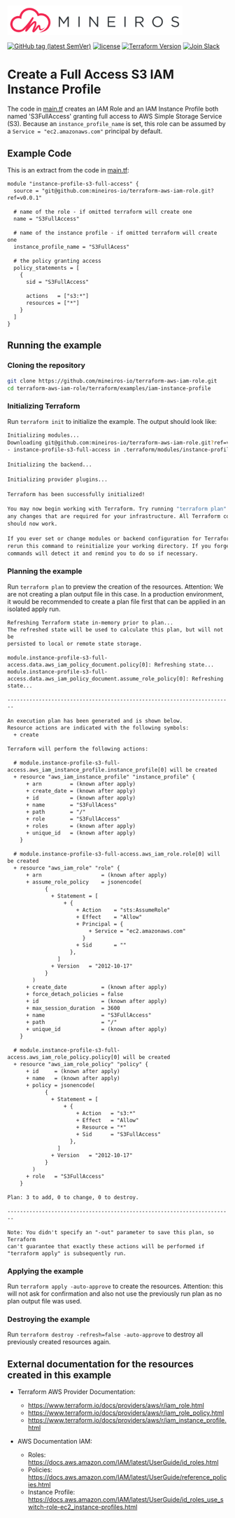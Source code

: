 [<img src="https://raw.githubusercontent.com/mineiros-io/brand/3bffd30e8bdbbde32c143e2650b2faa55f1df3ea/mineiros-primary-logo.svg" width="400"/>][homepage]

[![GitHub tag (latest SemVer)][badge-semver]][releases-github]
[![license][badge-license]][apache20]
[![Terraform Version][badge-terraform]][releases-terraform]
[![Join Slack][badge-slack]][slack]

# Create a Full Access S3 IAM Instance Profile

The code in [main.tf]
creates an IAM Role and an IAM Instance Profile both named 'S3FullAccess' granting
full access to AWS Simple Storage Service (S3).
Because an `instance_profile_name` is set, this role can be assumed
by a `Service = "ec2.amazonaws.com"` principal by default.

## Example Code

This is an extract from the code in
[main.tf]:

```hcl
module "instance-profile-s3-full-access" {
  source = "git@github.com:mineiros-io/terraform-aws-iam-role.git?ref=v0.0.1"

  # name of the role - if omitted terraform will create one
  name = "S3FullAccess"

  # name of the instance profile - if omitted terraform will create one
  instance_profile_name = "S3FullAcess"

  # the policy granting access
  policy_statements = [
    {
      sid = "S3FullAccess"

      actions   = ["s3:*"]
      resources = ["*"]
    }
  ]
}
```

## Running the example

### Cloning the repository

```bash
git clone https://github.com/mineiros-io/terraform-aws-iam-role.git
cd terraform-aws-iam-role/terraform/examples/iam-instance-profile
```

### Initializing Terraform

Run `terraform init` to initialize the example. The output should look like:

```bash
Initializing modules...
Downloading git@github.com:mineiros-io/terraform-aws-iam-role.git?ref=v0.0.1 for instance-profile-s3-full-access...
- instance-profile-s3-full-access in .terraform/modules/instance-profile-s3-full-access

Initializing the backend...

Initializing provider plugins...

Terraform has been successfully initialized!

You may now begin working with Terraform. Try running "terraform plan" to see
any changes that are required for your infrastructure. All Terraform commands
should now work.

If you ever set or change modules or backend configuration for Terraform,
rerun this command to reinitialize your working directory. If you forget, other
commands will detect it and remind you to do so if necessary.
```

### Planning the example

Run `terraform plan` to preview the creation of the resources.
Attention: We are not creating a plan output file in this case. In a production
environment, it would be recommended to create a plan file first that can be
applied in an isolated apply run.

```hcl
Refreshing Terraform state in-memory prior to plan...
The refreshed state will be used to calculate this plan, but will not be
persisted to local or remote state storage.

module.instance-profile-s3-full-access.data.aws_iam_policy_document.policy[0]: Refreshing state...
module.instance-profile-s3-full-access.data.aws_iam_policy_document.assume_role_policy[0]: Refreshing state...

------------------------------------------------------------------------

An execution plan has been generated and is shown below.
Resource actions are indicated with the following symbols:
  + create

Terraform will perform the following actions:

  # module.instance-profile-s3-full-access.aws_iam_instance_profile.instance_profile[0] will be created
  + resource "aws_iam_instance_profile" "instance_profile" {
      + arn         = (known after apply)
      + create_date = (known after apply)
      + id          = (known after apply)
      + name        = "S3FullAcess"
      + path        = "/"
      + role        = "S3FullAccess"
      + roles       = (known after apply)
      + unique_id   = (known after apply)
    }

  # module.instance-profile-s3-full-access.aws_iam_role.role[0] will be created
  + resource "aws_iam_role" "role" {
      + arn                   = (known after apply)
      + assume_role_policy    = jsonencode(
            {
              + Statement = [
                  + {
                      + Action    = "sts:AssumeRole"
                      + Effect    = "Allow"
                      + Principal = {
                          + Service = "ec2.amazonaws.com"
                        }
                      + Sid       = ""
                    },
                ]
              + Version   = "2012-10-17"
            }
        )
      + create_date           = (known after apply)
      + force_detach_policies = false
      + id                    = (known after apply)
      + max_session_duration  = 3600
      + name                  = "S3FullAccess"
      + path                  = "/"
      + unique_id             = (known after apply)
    }

  # module.instance-profile-s3-full-access.aws_iam_role_policy.policy[0] will be created
  + resource "aws_iam_role_policy" "policy" {
      + id     = (known after apply)
      + name   = (known after apply)
      + policy = jsonencode(
            {
              + Statement = [
                  + {
                      + Action   = "s3:*"
                      + Effect   = "Allow"
                      + Resource = "*"
                      + Sid      = "S3FullAccess"
                    },
                ]
              + Version   = "2012-10-17"
            }
        )
      + role   = "S3FullAccess"
    }

Plan: 3 to add, 0 to change, 0 to destroy.

------------------------------------------------------------------------

Note: You didn't specify an "-out" parameter to save this plan, so Terraform
can't guarantee that exactly these actions will be performed if
"terraform apply" is subsequently run.
```

### Applying the example

Run `terraform apply -auto-approve` to create the resources.
Attention: this will not ask for confirmation and also not use the previously
run plan as no plan output file was used.

### Destroying the example

Run `terraform destroy -refresh=false -auto-approve` to destroy all
previously created resources again.

## External documentation for the resources created in this example

- Terraform AWS Provider Documentation:
  - https://www.terraform.io/docs/providers/aws/r/iam_role.html
  - https://www.terraform.io/docs/providers/aws/r/iam_role_policy.html
  - https://www.terraform.io/docs/providers/aws/r/iam_instance_profile.html

- AWS Documentation IAM:
  - Roles: https://docs.aws.amazon.com/IAM/latest/UserGuide/id_roles.html
  - Policies: https://docs.aws.amazon.com/IAM/latest/UserGuide/reference_policies.html
  - Instance Profile: https://docs.aws.amazon.com/IAM/latest/UserGuide/id_roles_use_switch-role-ec2_instance-profiles.html

<!-- References -->
[homepage]: https://mineiros.io/?ref=terraform-aws-iam-role

[badge-license]: https://img.shields.io/badge/license-Apache%202.0-brightgreen.svg
[badge-terraform]: https://img.shields.io/badge/terraform-0.13%20and%200.12.20+-623CE4.svg?logo=terraform
[badge-slack]: https://img.shields.io/badge/slack-@mineiros--community-f32752.svg?logo=slack
[badge-semver]: https://img.shields.io/github/v/tag/mineiros-io/terraform-aws-iam-role.svg?label=latest&sort=semver

[releases-github]: https://github.com/mineiros-io/terraform-aws-iam-role/releases
[main.tf]: https://github.com/mineiros-io/terraform-aws-iam-role/blob/master/examples/iam-instance-profile/main.tf
[example/]: https://github.com/mineiros-io/terraform-aws-iam-role/blob/master/examples/example

[releases-terraform]: https://github.com/hashicorp/terraform/releases
[apache20]: https://opensource.org/licenses/Apache-2.0
[slack]: https://join.slack.com/t/mineiros-community/shared_invite/zt-ehidestg-aLGoIENLVs6tvwJ11w9WGg
